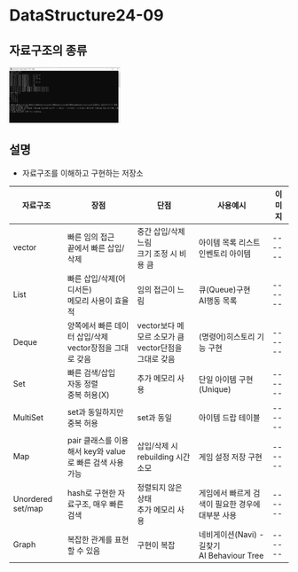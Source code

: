 # DataStructure24-09

## 자료구조의 종류

 <img src = "Img/Graph.png/" width = "200" height = "100">

## 설명
- 자료구조를 이해하고 구현하는 저장소

|자료구조| 장점 | 단점 | 사용예시 | 이미지 |
| -------- | ------ | ------ | -------------------- | ------ |
| vector | 빠른 임의 접근<br> 끝에서 빠른 삽입/삭제 | 중간 삽입/삭제 느림 <br> 크기 조정 시 비용 큼 | 아이템 목록 리스트 <br> 인벤토리 아이템 | ------ |
| List   | 빠른 삽입/삭제(어디서든) <br> 메모리 사용이 효율적 | 임의 접근이 느림 | 큐(Queue)구현 <br> AI행동 목록 | ------ |
| Deque  | 양쪽에서 빠른 데이터 삽입/삭제 <br> vector장점을 그대로 갖음 | vector보다 메모르 소모가 큼 <br> vector단점을 그대로 갖음 | (명령어)히스토리 기능 구현 | ------ |
| Set    | 빠른 검색/삽입 <br> 자동 정렬 <br> 중복 허용(X) | 추가 메모리 사용 | 단일 아이템 구현(Unique) | ------ |
| MultiSet | set과 동일하지만 중복 허용 | set과 동일 | 아이템 드랍 테이블 | ------ |
| Map    | pair 클래스를 이용해서 key와 value로 빠른 검색 사용 가능 | 삽입/삭제 시 rebuilding 시간 소모 | 게임 설정 저장 구현 | ------ |
| Unordered set/map | hash로 구현한 자료구조, 매우 빠른 검색 | 정렬되지 않은 상태 <br> 추가 메모리 사용 | 게임에서 빠르게 검색이 필요한 경우에 대부분 사용 | ------ |
| Graph  | 복잡한 관계를 표현할 수 있음 | 구현이 복잡 | 네비게이션(Navi) - 길찾기 <br> AI Behaviour Tree | ------ | 
